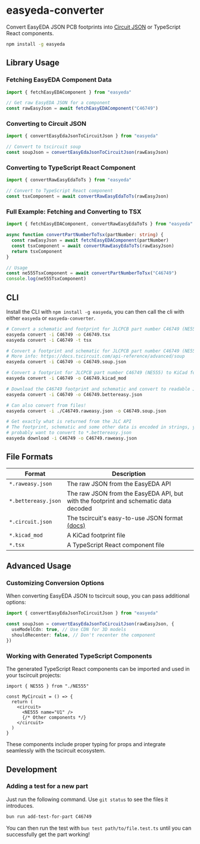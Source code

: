 # easyeda-converter

Convert EasyEDA JSON PCB footprints into [Circuit JSON](https://github.com/tscircuit/circuit-json) or TypeScript React components.

```bash
npm install -g easyeda
```

## Library Usage

### Fetching EasyEDA Component Data

```ts
import { fetchEasyEDAComponent } from "easyeda"

// Get raw EasyEDA JSON for a component
const rawEasyJson = await fetchEasyEDAComponent("C46749")
```

### Converting to Circuit JSON

```ts
import { convertEasyEdaJsonToCircuitJson } from "easyeda"

// Convert to tscircuit soup
const soupJson = convertEasyEdaJsonToCircuitJson(rawEasyJson)
```

### Converting to TypeScript React Component

```ts
import { convertRawEasyEdaToTs } from "easyeda"

// Convert to TypeScript React component
const tsxComponent = await convertRawEasyEdaToTs(rawEasyJson)
```

### Full Example: Fetching and Converting to TSX

```ts
import { fetchEasyEDAComponent, convertRawEasyEdaToTs } from "easyeda"

async function convertPartNumberToTsx(partNumber: string) {
  const rawEasyJson = await fetchEasyEDAComponent(partNumber)
  const tsxComponent = await convertRawEasyEdaToTs(rawEasyJson)
  return tsxComponent
}

// Usage
const ne555TsxComponent = await convertPartNumberToTsx("C46749")
console.log(ne555TsxComponent)
```

## CLI

Install the CLI with `npm install -g easyeda`, you can then call
the cli with either `easyeda` or `easyeda-converter`.

```sh
# Convert a schematic and footprint for JLCPCB part number C46749 (NE555) to tscircuit component
easyeda convert -i C46749 -o C46749.tsx
easyeda convert -i C46749 -t tsx

# Convert a footprint and schematic for JLCPCB part number C46749 (NE555) to tscircuit soup JSON
# More info: https://docs.tscircuit.com/api-reference/advanced/soup
easyeda convert -i C46749 -o C46749.soup.json

# Convert a footprint for JLCPCB part number C46749 (NE555) to KiCad footprint
easyeda convert -i C46749 -o C46749.kicad_mod

# Download the C46749 footprint and schematic and convert to readable JSON
easyeda convert -i C46749 -o C46749.bettereasy.json

# Can also convert from files!
easyeda convert -i ./C46749.raweasy.json -o C46749.soup.json

# Get exactly what is returned from the JLC API
# The footprint, schematic and some other data is encoded in strings, you
# probably want to convert to *.bettereasy.json
easyeda download -i C46749 -o C46749.raweasy.json
```

## File Formats

| Format              | Description                                                                                 |
| ------------------- | ------------------------------------------------------------------------------------------- |
| `*.raweasy.json`    | The raw JSON from the EasyEDA API                                                           |
| `*.bettereasy.json` | The raw JSON from the EasyEDA API, but with the footprint and schematic data decoded        |
| `*.circuit.json`    | The tscircuit's easy-to-use JSON format [(docs)](https://github.com/tscircuit/circuit-json) |
| `*.kicad_mod`       | A KiCad footprint file                                                                      |
| `*.tsx`             | A TypeScript React component file                                                           |

## Advanced Usage

### Customizing Conversion Options

When converting EasyEDA JSON to tscircuit soup, you can pass additional options:

```ts
import { convertEasyEdaJsonToCircuitJson } from "easyeda"

const soupJson = convertEasyEdaJsonToCircuitJson(rawEasyJson, {
  useModelCdn: true, // Use CDN for 3D models
  shouldRecenter: false, // Don't recenter the component
})
```

### Working with Generated TypeScript Components

The generated TypeScript React components can be imported and used in your tscircuit projects:

```tsx
import { NE555 } from "./NE555"

const MyCircuit = () => {
  return (
    <circuit>
      <NE555 name="U1" />
      {/* Other components */}
    </circuit>
  )
}
```

These components include proper typing for props and integrate seamlessly with the tscircuit ecosystem.

## Development

### Adding a test for a new part

Just run the following command. Use `git status` to see the files it introduces.

```bash
bun run add-test-for-part C46749
```

You can then run the test with `bun test path/to/file.test.ts` until you can
successfully get the part working!
